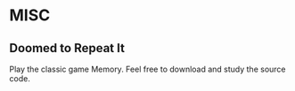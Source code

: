 # MISC
## Doomed to Repeat It
Play the classic game Memory. Feel free to download and study the source code.

